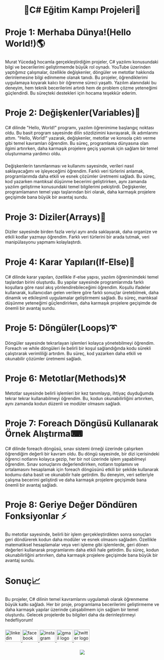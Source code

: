 <h1 align="center">🎯C# Eğitim Kampı Projeleri🎯</h1>

###

<h1 align="left">Proje 1: Merhaba Dünya!(Hello World!)🌎</h1>

###

<p align="left">Murat Yücedağ hocamla gerçekleştirdiğim projeler, C# yazılımı konusundaki bilgi ve becerilerimi geliştirmemde büyük rol oynadı. YouTube üzerinden yaptığımız çalışmalar, özellikle değişkenler, döngüler ve metotlar hakkında derinlemesine bilgi edinmeme olanak tanıdı. Bu projeler, öğrendiklerimi uygulamaya koyarak kalıcı bir öğrenme süreci yaşattı. Yazılım alanındaki bu deneyim, hem teknik becerilerimi artırdı hem de problem çözme yeteneğimi güçlendirdi. Bu süreçteki destekleri için hocama teşekkür ederim.</p>

###

<h1 align="left">Proje 2: Değişkenler(Variables)🔡</h1>

###

<p align="left">C# dilinde "Hello, World!" programı, yazılım öğrenimime başlangıç noktası oldu. Bu basit program sayesinde dilin sözdizimini kavrayarak, ilk adımlarımı attım. "Hello, World!" yazarak, değişkenler, metotlar ve konsola çıktı verme gibi temel kavramları öğrendim. Bu süreç, programlama dünyasına olan ilgimi artırırken, daha karmaşık projelere geçiş yapmak için sağlam bir temel oluşturmama yardımcı oldu.</p>

###

<p align="left">Değişkenlerin tanımlanması ve kullanımı sayesinde, verileri nasıl saklayacağımı ve işleyeceğimi öğrendim. Farklı veri türlerini anlamak, programlarımda daha etkili ve esnek çözümler üretmemi sağladı. Bu süreç, kod yazarken mantıksal düşünme becerimi geliştirirken, aynı zamanda yazılım geliştirme konusundaki temel bilgilerimi pekiştirdi. Değişkenler, programlamanın temel yapı taşlarından biri olarak, daha karmaşık projelere geçişimde bana büyük bir avantaj sundu.</p>

###

<h1 align="left">Proje 3: Diziler(Arrays)🧮</h1>

###

<p align="left">Diziler sayesinde birden fazla veriyi aynı anda saklayarak, daha organize ve etkili kodlar yazmayı öğrendim. Farklı veri türlerini bir arada tutmak, veri manipülasyonu yapmamı kolaylaştırdı.</p>

###

<h1 align="left">Proje 4: Karar Yapıları(If-Else)🤔</h1>

###

<p align="left">C# dilinde karar yapıları, özellikle if-else yapısı, yazılım öğrenimimdeki temel taşlardan birini oluşturdu. Bu yapılar sayesinde programlarımda farklı koşullara göre nasıl akış yönlendirebileceğimi öğrendim. Koşullu ifadeler kullanarak, kullanıcıdan gelen verilere göre farklı sonuçlar üretebilmek, daha dinamik ve etkileşimli uygulamalar geliştirmemi sağladı. Bu süreç, mantıksal düşünme yeteneğimi güçlendirirken, daha karmaşık projelere geçişimde de önemli bir avantaj sundu.</p>

###

<h1 align="left">Proje 5: Döngüler(Loops)➰</h1>

###

<p align="left">Döngüler sayesinde tekrarlayan işlemleri kolayca yönetebilmeyi öğrendim. Foreach ve while döngüleri ile belirli bir koşul sağlandığında kodu sürekli çalıştırarak verimliliği artırdım. Bu süreç, kod yazarken daha etkili ve okunabilir çözümler üretmemi sağladı.</p>

###

<h1 align="left">Proje 6: Metotlar(Methods)⚒️</h1>

###

<p align="left">Metotlar sayesinde belirli işlemleri bir kez tanımlayıp, ihtiyaç duyduğumda tekrar tekrar kullanabilmeyi öğrendim. Bu, kodun okunabilirliğini artırırken, aynı zamanda kodun düzenli ve modüler olmasını sağladı.</p>

###

<h1 align="left">Proje 7: Foreach Döngüsü Kullanarak Örnek Alıştırma⌨</h1>

###

<p align="left">C# dilinde foreach döngüsü, sınav sistemi örneği üzerinde çalışırken öğrendiğim değerli bir kavram oldu. Bu döngü sayesinde, bir dizi içerisindeki öğrenci notlarını kolayca gezip, her bir not üzerinde işlem yapabilmeyi öğrendim. Sınav sonuçlarını değerlendirirken, notların toplamını ve ortalamasını hesaplamak için foreach döngüsünü etkili bir şekilde kullanarak kodumu daha basit ve okunabilir hale getirdim. Bu deneyim, veri setleriyle çalışma becerimi geliştirdi ve daha karmaşık projelere geçişimde bana önemli bir avantaj sağladı.</p>

###

<h1 align="left">Proje 8: Geriye Değer Döndüren Fonksiyonlar ⚡</h1>

###

<p align="left">Bu metotlar sayesinde, belirli bir işlem gerçekleştirdikten sonra sonuçları geri döndürerek kodun daha modüler ve esnek olmasını sağladım. Özellikle matematiksel hesaplamalar veya veri işleme gibi işlemlerde, geri dönen değerleri kullanarak programlarımı daha etkili hale getirdim. Bu süreç, kodun okunabilirliğini artırırken, daha karmaşık projelere geçişimde bana büyük bir avantaj sundu.</p>

###

<h1 align="left">Sonuç📈</h1>

###

<p align="left">Bu projeler, C# dilinin temel kavramlarını uygulamalı olarak öğrenmeme büyük katkı sağladı. Her bir proje, programlama becerilerimi geliştirmeme ve daha karmaşık yapılar üzerinde çalışabilmem için sağlam bir temel oluşturdu. Gelecek projelerde bu bilgileri daha da derinleştirmeyi hedefliyorum!</p>

###

<div align="left">
  <a href="https://www.linkedin.com/in/yunusemrepamukcuoglu/" target="_blank">
    <img src="https://raw.githubusercontent.com/maurodesouza/profile-readme-generator/master/src/assets/icons/social/linkedin/default.svg" width="52" height="40" alt="linkedin logo"  />
  </a>
  <a href="https://www.facebook.com/yunuspamuks/" target="_blank">
    <img src="https://raw.githubusercontent.com/maurodesouza/profile-readme-generator/master/src/assets/icons/social/facebook/default.svg" width="52" height="40" alt="facebook logo"  />
  </a>
  <a href="https://www.instagram.com/yunuspmk_/" target="_blank">
    <img src="https://raw.githubusercontent.com/maurodesouza/profile-readme-generator/master/src/assets/icons/social/instagram/default.svg" width="52" height="40" alt="instagram logo"  />
  </a>
  <a href="yunusemrepamukcuoglu@gmail.com" target="_blank">
    <img src="https://raw.githubusercontent.com/maurodesouza/profile-readme-generator/master/src/assets/icons/social/gmail/default.svg" width="52" height="40" alt="gmail logo"  />
  </a>
  <a href="https://x.com/jopemian" target="_blank">
    <img src="https://raw.githubusercontent.com/maurodesouza/profile-readme-generator/master/src/assets/icons/social/twitter/default.svg" width="52" height="40" alt="twitter logo"  />
  </a>
</div>

###

<div align="center">
  <img src="https://profile-counter.glitch.me/pamukcuogluyunus/count.svg?"  />
</div>

###

